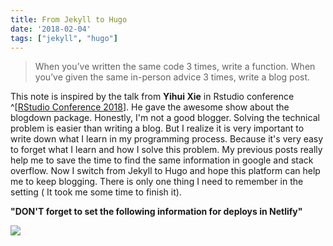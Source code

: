 ```yaml
---
title: From Jekyll to Hugo
date: '2018-02-04'
tags: ["jekyll", "hugo"]
---
```


> When you’ve written the same code 3 times, write a function. When you’ve given the same in-person advice 3 times, write a blog post.

This note is inspired by the talk from **Yihui Xie** in Rstudio conference ^[[RStudio Conference 2018](https://youtu.be/ogy7rHWlsQ8?t=3h1m28s)]. He gave the awesome show about the blogdown package. Honestly, I'm not a good blogger. Solving the technical problem is easier than writing a blog. But I realize it is very important to write down what I learn in my programming process. Because it's very easy to forget what I learn and how I solve this problem. My previous posts really help me to save the time to find the same information in google and stack overflow. Now I switch from Jekyll to Hugo and hope this platform can help me to keep blogging. There is only one thing I need to remember in the setting ( It took me some time to finish it).

**"DON'T forget to set the following information for deploys in Netlify"**


![](https://i.imgur.com/tlBpJjc.png)



